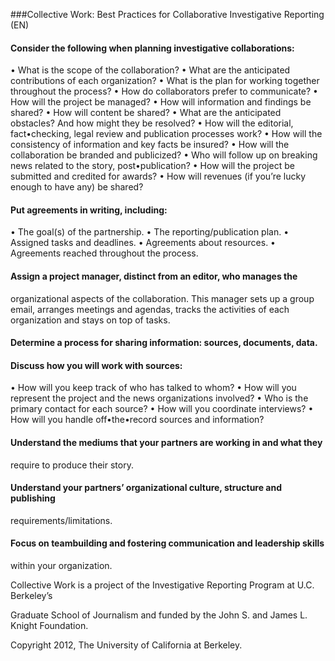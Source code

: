 ###Collective Work: Best Practices for Collaborative Investigative Reporting (EN)

#### Consider the following when planning investigative collaborations:

• What is the scope of the collaboration?
• What are the anticipated contributions of each organization?
• What is the plan for working together throughout the process?
• How do collaborators prefer to communicate?
• How will the project be managed?
• How will information and findings be shared?
• How will content be shared?
• What are the anticipated obstacles? And how might they be resolved?
• How will the editorial, fact•checking, legal review and publication processes work?
• How will the consistency of information and key facts be insured?
• How will the collaboration be branded and publicized?
• Who will follow up on breaking news related to the story, post•publication?
• How will the project be submitted and credited for awards?
• How will revenues (if you’re lucky enough to have any) be shared?

#### Put agreements in writing, including:

• The goal(s) of the partnership.
• The reporting/publication plan.
• Assigned tasks and deadlines.
• Agreements about resources.
• Agreements reached throughout the process.

#### Assign a project manager, distinct from an editor, who manages the
organizational aspects of the collaboration. This manager sets up a group
email, arranges meetings and agendas, tracks the activities of each
organization and stays on top of tasks.

#### Determine a process for sharing information: sources, documents, data.

#### Discuss how you will work with sources:

• How will you keep track of who has talked to whom?
• How will you represent the project and the news organizations involved?
• Who is the primary contact for each source?
• How will you coordinate interviews?
• How will you handle off•the•record sources and information?

#### Understand the mediums that your partners are working in and what they
require to produce their story.

#### Understand your partners’ organizational culture, structure and publishing
requirements/limitations.

#### Focus on teambuilding and fostering communication and leadership skills
within your organization.

Collective Work is a project of the Investigative Reporting Program at U.C. Berkeley’s

Graduate School of Journalism and funded by the John S. and James L. Knight
Foundation.

Copyright 2012, The University of California at Berkeley.